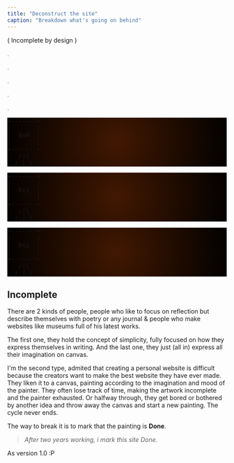 ```yaml
---
title: "Deconstruct the site"
caption: "Breakdown what's going on behind"
---
```

<style>
  @media query 
</style>
<p class="text-center italic">( Incomplete by design )</p>
<p class="text-center" style="opacity: 0.6;">.</p>
<p class="text-center" style="opacity: 0.6;">.</p>
<p class="text-center" style="opacity: 0.6;">.</p>
<p class="text-center" style="opacity: 0.6;">.</p>
<p class="text-center" style="opacity: 0.6;">.</p>
<div class="bg-orange-600 flex flex-row items-center w-full h-[500px] justify-around flex-wrap">
<pre class="transition duration-300 ease-out hover:scale-90 select-none cursor-pointer subpixel-antialiased" style="background: radial-gradient(circle at 50% 50%,#421802, #020100);">
+-------+
|       |
|  0x0  |
|       |
+-------+
   /|\
  / | \
</pre>
<pre class="transition duration-300 ease-out hover:scale-90 select-none cursor-pointer subpixel-antialiased" style="background: radial-gradient(circle at 50% 50%,#421802, #020100);">
+-------+
|       |
|  0x1  |
|       |
+-------+
   /|\
  / | \
</pre>
<pre class="transition duration-300 ease-out hover:scale-90 select-none cursor-pointer subpixel-antialiased" style="background: radial-gradient(circle at 50% 50%,#421802, #020100);">
+-------+
|       |
|  0x2  |
|       |
+-------+
   /|\
  / | \
</pre>
</div>

## Incomplete

There are 2 kinds of people, people who like to focus on reflection but describe themselves with poetry or any journal & 
people who make websites like museums full of his latest works.

The first one, they hold the concept of simplicity, fully focused on how they express themselves in writing. 
And the last one, they just (all in) express all their imagination on canvas.

I'm the second type, admited that creating a personal website is difficult because the creators want to make the best website they have ever made. 
They liken it to a canvas, painting according to the imagination and mood of the painter. They often lose track of time, making the artwork incomplete and the painter exhausted. Or halfway through, they get bored or bothered by another idea and throw away the canvas and start a new painting. The cycle never ends.

<p class="text-neutral-500 text-sm w-[220px] h-0 xl:w-auto xl:h-auto xl:translate-x-0 xl:translate-y-0 translate-x-[42rem] translate-y-[-12rem]">
The way to break it is to mark that the painting is <b>Done</b>.
</p>

> *After two years working, i mark this site Done.*

<p class="text-neutral-500 text-sm w-[220px] h-0 xl:w-auto xl:h-auto xl:translate-x-0 xl:translate-y-0 translate-x-[42rem] translate-y-[-3rem]">
As version 1.0 :P
</p>
